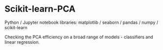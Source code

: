 # Scikit-learn-PCA

Python / Jupyter notebook
libraries: matplotlib / seaborn / pandas / numpy / scikit-learn

Checking the PCA efficiency on a broad range of models - classifiers and linear regression.

